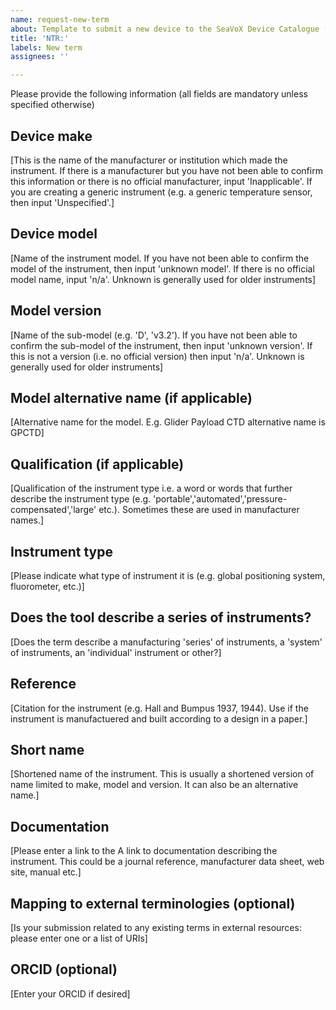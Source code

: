 ```yaml
---
name: request-new-term
about: Template to submit a new device to the SeaVoX Device Catalogue (L22)
title: 'NTR:'
labels: New term
assignees: ''

---
```

Please provide the following information (all fields are mandatory unless specified otherwise)

## Device make
[This is the name of the manufacturer or institution which made the instrument. If there is a manufacturer but you have not been able to confirm this information or there is no official manufacturer, input 'Inapplicable'. If you are creating a generic instrument (e.g. a generic temperature sensor, then input 'Unspecified'.]

## Device model
[Name of the instrument model. If you have not been able to confirm the model of the instrument, then input 'unknown model'. If there is no official model name, input 'n/a'. Unknown is generally used for older instruments]

## Model version
[Name of the sub-model (e.g. 'D', 'v3.2'). If you have not been able to confirm the sub-model of the instrument, then input 'unknown version'. If this is not a version (i.e. no official version) then input 'n/a'. Unknown is generally used for older instruments]

## Model alternative name (if applicable)
[Alternative name for the model. E.g. Glider Payload CTD alternative name is GPCTD]

## Qualification (if applicable)
[Qualification of the instrument type i.e. a word or words that further describe the instrument type (e.g. 'portable','automated','pressure-compensated','large' etc.). Sometimes these are used in manufacturer names.]

## Instrument type
[Please indicate what type of instrument it is (e.g. global positioning system, fluorometer, etc.)]

## Does the tool describe a series of instruments? 
[Does the term describe a manufacturing 'series' of instruments, a 'system' of instruments, an 'individual' instrument or other?]

## Reference
[Citation for the instrument (e.g. Hall and Bumpus 1937, 1944). Use if the instrument is manufactuered and built according to a design in a paper.]

## Short name
[Shortened name of the instrument. This is usually a shortened version of name limited to make, model and version. It can also be an alternative name.]

## Documentation
[Please enter a link to the A link to documentation describing the instrument. This could be a journal reference, manufacturer data sheet, web site, manual etc.]

## Mapping to external terminologies (optional)
[Is your submission related to any existing terms in external resources: please enter one or a list of URIs]

## ORCID (optional)
[Enter your ORCID if desired]
